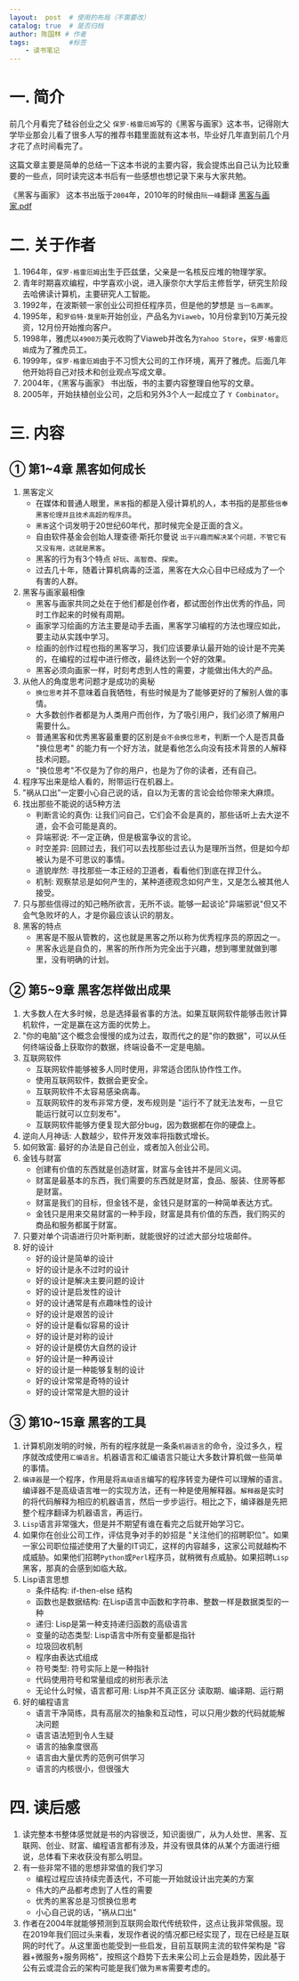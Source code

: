 ```yaml
---
layout:  post  # 使用的布局（不需要改）
catalog: true  # 是否归档
author: 陈国林 # 作者
tags:          #标签
    - 读书笔记
---
```


# 一. 简介
前几个月看完了硅谷创业之父 `保罗·格雷厄姆`写的《黑客与画家》这本书，记得刚大学毕业那会儿看了很多人写的推荐书籍里面就有这本书，毕业好几年直到前几个月才花了点时间看完了。

这篇文章主要是简单的总结一下这本书说的主要内容，我会提炼出自己认为比较重要的一些点，同时读完这本书后有一些感想也想记录下来与大家共勉。

《黑客与画家》 这本书出版于`2004`年，2010年的时候由`阮一峰`翻译 [黑客与画家.pdf](https://github.com/chenguolin/chenguolin.github.io/blob/master/data/pdf/%E9%BB%91%E5%AE%A2%E4%B8%8E%E7%94%BB%E5%AE%B6.pdf)

# 二. 关于作者
1. 1964年，`保罗·格雷厄姆`出生于匹兹堡，父亲是一名核反应堆的物理学家。
2. 青年时期喜欢编程，中学喜欢小说，进入康奈尔大学后主修哲学，研究生阶段去哈佛读计算机，主要研究人工智能。
3. 1992年，在波斯顿一家创业公司担任程序员，但是他的梦想是 `当一名画家`。
4. 1995年，和`罗伯特·莫里斯`开始创业，产品名为`Viaweb`，10月份拿到10万美元投资，12月份开始推向客户。
5. 1998年，雅虎以`4900万`美元收购了Viaweb并改名为`Yahoo Store`，`保罗·格雷厄姆`成为了雅虎员工。
6. 1999年，`保罗·格雷厄姆`由于不习惯大公司的工作环境，离开了雅虎。后面几年他开始将自己对技术和创业观点写成文章。
7. 2004年，《黑客与画家》 书出版，书的主要内容整理自他写的文章。
8. 2005年，开始扶植创业公司，之后和另外3个人一起成立了 `Y Combinator`。

# 三. 内容
## ① 第1~4章 黑客如何成长
1. 黑客定义
   + 在媒体和普通人眼里，`黑客`指的都是入侵计算机的人，本书指的是那些`信奉黑客伦理并且技术高超的程序员`。
   + `黑客`这个词发明于20世纪60年代，那时候完全是正面的含义。
   + 自由软件基金会创始人理查德·斯托尔曼说 `出于兴趣而解决某个问题，不管它有又没有用，这就是黑客`。
   + 黑客的行为有3个特点 `好玩`、`高智商`、`探索`。
   + 过去几十年，随着计算机病毒的泛滥，黑客在大众心目中已经成为了一个有害的人群。
2. 黑客与画家最相像
   + 黑客与画家共同之处在于他们都是创作者，都试图创作出优秀的作品，同时工作起来的时候有周期。
   + 画家学习绘画的方法主要是动手去画，黑客学习编程的方法也理应如此，要主动从实践中学习。
   + 绘画的创作过程也指的黑客学习，我们应该要承认最开始的设计是不完美的，在编程的过程中进行修改，最终达到一个好的效果。
   + 黑客必须向画家一样，时刻考虑到人性的需要，才能做出伟大的产品。
3. 从他人的角度思考问题才是成功的奥秘
   + `换位思考`并不意味着自我牺牲，有些时候是为了能够更好的了解别人做的事情。
   + 大多数创作者都是为人类用户而创作，为了吸引用户，我们必须了解用户需要什么。
   + 普通黑客和优秀黑客最重要的区别是`会不会换位思考`，判断一个人是否具备 "换位思考" 的能力有一个好方法，就是看他怎么向没有技术背景的人解释技术问题。
   + "换位思考"不仅是为了你的用户，也是为了你的读者，还有自己。
4. 程序写出来是给人看的，附带运行在机器上。
5. "祸从口出"一定要小心自己说的话，自以为无害的言论会给你带来大麻烦。
6. 找出那些不能说的话5种方法
   + 判断言论的真伪: 让我们问自己，它们会不会是真的，那些话听上去大逆不道，会不会可能是真的。
   + 异端邪说: 不一定正确，但是极富争议的言论。
   + 时空差异: 回顾过去，我们可以去找那些过去认为是理所当然，但是如今却被认为是不可思议的事情。
   + 道貌岸然: 寻找那些一本正经的卫道者，看看他们到底在捍卫什么。
   + 机制: 观察禁忌是如何产生的，某种道德观念如何产生，又是怎么被其他人接受。
7. 只与那些信得过的知己畅所欲言，无所不谈。能够一起谈论"异端邪说"但又不会气急败坏的人，才是你最应该认识的朋友。
8. 黑客的特点
   + 黑客是不服从管教的，这也就是黑客之所以称为优秀程序员的原因之一。
   + 黑客永远是自负的，黑客的所作所为完全出于兴趣，想到哪里就做到哪里，没有明确的计划。

## ② 第5~9章 黑客怎样做出成果
1. 大多数人在大多时候，总是选择最省事的方法。如果互联网软件能够击败计算机软件，一定是赢在这方面的优势上。
2. "你的电脑"这个概念会慢慢的成为过去，取而代之的是"你的数据"，可以从任何终端设备上获取你的数据，终端设备不一定是电脑。
3. 互联网软件
   + 互联网软件能够被多人同时使用，非常适合团队协作性工作。
   + 使用互联网软件，数据会更安全。
   + 互联网软件不太容易感染病毒。
   + 互联网软件的发布非常方便，发布规则是 "运行不了就无法发布，一旦它能运行就可以立刻发布"。
   + 互联网软件能够方便复现大部分bug，因为数据都在你的硬盘上。
4. 逆向人月神话: 人数越少，软件开发效率将指数式增长。
5. 如何致富: 最好的办法是自己创业，或者加入创业公司。
6. 金钱与财富
   + 创建有价值的东西就是创造财富，财富与金钱并不是同义词。
   + 财富是最基本的东西，我们需要的东西就是财富，食品、服装、住房等都是财富。
   + 财富是我们的目标，但金钱不是，金钱只是财富的一种简单表达方式。
   + 金钱只是用来交易财富的一种手段，财富是具有价值的东西，我们购买的商品和服务都属于财富。
7. 只要对单个词语进行贝叶斯判断，就能很好的过滤大部分垃圾邮件。
8. 好的设计
   + 好的设计是简单的设计
   + 好的设计是永不过时的设计
   + 好的设计是解决主要问题的设计
   + 好的设计是启发性的设计
   + 好的设计通常是有点趣味性的设计
   + 好的设计是艰苦的设计
   + 好的设计是看似容易的设计
   + 好的设计是对称的设计
   + 好的设计是模仿大自然的设计
   + 好的设计是一种再设计
   + 好的设计是一种能够复制的设计
   + 好的设计常常是奇特的设计
   + 好的设计常常是大胆的设计

## ③ 第10~15章 黑客的工具
1. 计算机刚发明的时候，所有的程序就是一条条`机器语言`的命令，没过多久，程序就改成使用`汇编语言`。机器语言和汇编语言只能让大多数计算机做一些简单的事情。
2. `编译器`是一个程序，作用是将`高级语言`编写的程序转变为硬件可以理解的语言。编译器不是高级语言唯一的实现方法，还有一种是使用解释器。`解释器`是实时的将代码解释为相应的机器语言，然后一步步运行。相比之下，编译器是先把整个程序翻译为机器语言，再运行。
3. `Lisp`语言非常强大，但是并不期望有谁在看完之后就开始学习它。
4. 如果你在创业公司工作，评估竞争对手的妙招是 "关注他们的招聘职位"。如果一家公司职位描述使用了大量的IT词汇，这样的内容越多，这家公司就越构不成威胁。如果他们招聘`Python`或`Perl`程序员，就稍微有点威胁。如果招聘`Lisp`黑客，那真的会感到如临大敌。
5. Lisp语言思想
   + 条件结构: if-then-else 结构
   + 函数也是数据结构: 在Lisp语言中函数和字符串、整数一样是数据类型的一种
   + 递归: Lisp是第一种支持递归函数的高级语言
   + 变量的动态类型: Lisp语言中所有变量都是指针
   + 垃圾回收机制
   + 程序由表达式组成
   + 符号类型: 符号实际上是一种指针
   + 代码使用符号和常量组成的树形表示法
   + 无论什么时候，语言都可用: Lisp并不真正区分 读取期、编译期、运行期
6. 好的编程语言
   + 语言干净简练，具有高层次的抽象和互动性，可以只用少数的代码就能解决问题
   + 语言语法短到令人生疑
   + 语言的抽象度很高
   + 语言由大量优秀的范例可供学习
   + 语言的内核很小，但很强大

# 四. 读后感
1. 读完整本书整体感觉就是书的内容很泛，知识面很广，从为人处世、黑客、互联网、创业、财富、编程语言都有涉及，并没有很具体的从某个方面进行细说，总体看下来收获没有那么明显。
2. 有一些非常不错的思想非常值的我们学习
   + 编程过程应该持续完善迭代，不可能一开始就设计出完美的方案
   + 伟大的产品都考虑到了人性的需要
   + 优秀的黑客总是习惯换位思考
   + 小心自己说的话，"祸从口出"
3. 作者在2004年就能够预测到互联网会取代传统软件，这点让我非常佩服。现在2019年我们回过头来看，发现作者说的情况都已经实现了，现在已经是互联网的时代了。从这里面也能受到一些启发，目前互联网主流的软件架构是 "容器+微服务+服务网格"，按照这个趋势下去未来公司上云会是趋势，因此基于公有云或混合云的架构可能是我们做为`黑客`需要考虑的。


